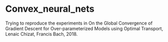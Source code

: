 # Convex_neural_nets

Trying to reproduce the experiments in On the Global Convergence of Gradient Descent for Over-parameterized Models using Optimal Transport, Lenaic Chizat, Francis Bach, 2018.
